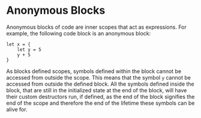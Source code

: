 # Anonymous Blocks

Anonymous blocks of code are inner scopes that act as expressions. For example, the following code block is an anonymous
block:

```S++
let x = {
    let y = 5
    y + 5
}
```

As blocks defined scopes, symbols defined within the block cannot be accessed from outside the scope. This means that
the symbol `y` cannot be accessed from outside the defined block. All the symbols defined inside the block, that are
still in the initialized state at the end of the block, will have their custom destructors run, if defined, as the end
of the block signifies the end of the scope and therefore the end of the lifetime these symbols can be alive for.